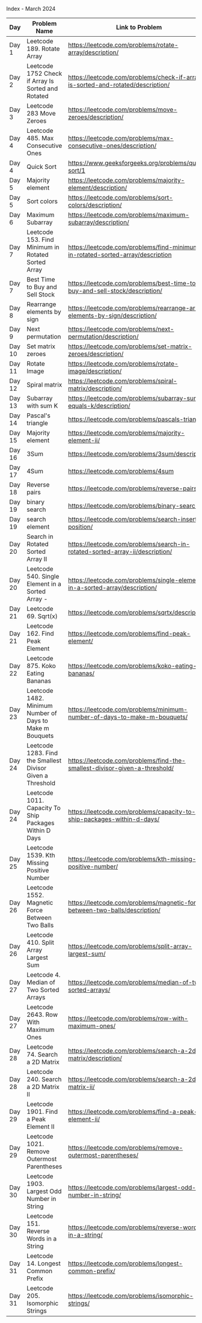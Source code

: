 Index - March 2024

| Day    | Problem Name                                               | Link to Problem                                                                 | Notes |
| ------ | ---------------------------------------------------------- | ------------------------------------------------------------------------------- | ----- |
| Day 1  | Leetcode 189. Rotate Array                                 | https://leetcode.com/problems/rotate-array/description/                         | -     |
| Day 2  | Leetcode 1752 Check if Array Is Sorted and Rotated         | https://leetcode.com/problems/check-if-array-is-sorted-and-rotated/description/ | -     |
| Day 3  | Leetcode 283 Move Zeroes                                   | https://leetcode.com/problems/move-zeroes/description/                          | -     |
| Day 4  | Leetcode 485. Max Consecutive Ones                         | https://leetcode.com/problems/max-consecutive-ones/description/                 | -     |
| Day 4  | Quick Sort                                                 | https://www.geeksforgeeks.org/problems/quick-sort/1                             | -     |
| Day 5  | Majority element                                           | https://leetcode.com/problems/majority-element/description/                     | -     |
| Day 5  | Sort colors                                                | https://leetcode.com/problems/sort-colors/description/                          | -     |
| Day 6  | Maximum Subarray                                           | https://leetcode.com/problems/maximum-subarray/description/                     | -     |
| Day 7  | Leetcode 153. Find Minimum in Rotated Sorted Array         | https://leetcode.com/problems/find-minimum-in-rotated-sorted-array/description  | -     |
| Day 7  | Best Time to Buy and Sell Stock                            | https://leetcode.com/problems/best-time-to-buy-and-sell-stock/description/      | -     |
| Day 8  | Rearrange elements by sign                                 | https://leetcode.com/problems/rearrange-array-elements-by-sign/description/     | -     |
| Day 9  | Next permutation                                           | https://leetcode.com/problems/next-permutation/description/                     | -     |
| Day 10 | Set matrix zeroes                                          | https://leetcode.com/problems/set-matrix-zeroes/description/                    | -     |
| Day 11 | Rotate Image                                               | https://leetcode.com/problems/rotate-image/description/                         | -     |
| Day 12 | Spiral matrix                                              | https://leetcode.com/problems/spiral-matrix/description/                        | -     |
| Day 13 | Subarray with sum K                                        | https://leetcode.com/problems/subarray-sum-equals-k/description/                | -     |
| Day 14 | Pascal's triangle                                          | https://leetcode.com/problems/pascals-triangle/                                 | -     |
| Day 15 | Majority element                                           | https://leetcode.com/problems/majority-element-ii/                              | -     |
| Day 16 | 3Sum                                                       | https://leetcode.com/problems/3sum/description/                                 | -     |
| Day 17 | 4Sum                                                       | https://leetcode.com/problems/4sum                                              | -     |
| Day 18 | Reverse pairs                                              | https://leetcode.com/problems/reverse-pairs/                                    | -     |
| Day 19 | binary search                                              | https://leetcode.com/problems/binary-search/                                    | -     |
| Day 19 | search element                                             | https://leetcode.com/problems/search-insert-position/                           | -     |
| Day 20 | Search in Rotated Sorted Array II                          | https://leetcode.com/problems/search-in-rotated-sorted-array-ii/description/    | -     |
| Day 20 | Leetcode 540. Single Element in a Sorted Array -           | https://leetcode.com/problems/single-element-in-a-sorted-array/description/     | -     |
| Day 21 | Leetcode 69. Sqrt(x)                                       | https://leetcode.com/problems/sqrtx/description/                                | -     |
| Day 21 | Leetcode 162. Find Peak Element                            | https://leetcode.com/problems/find-peak-element/                                | -     |
| Day 22 | Leetcode 875. Koko Eating Bananas                          | https://leetcode.com/problems/koko-eating-bananas/                              | -     |
| Day 23 | Leetcode 1482. Minimum Number of Days to Make m Bouquets   | https://leetcode.com/problems/minimum-number-of-days-to-make-m-bouquets/        | -     |
| Day 24 | Leetcode 1283. Find the Smallest Divisor Given a Threshold | https://leetcode.com/problems/find-the-smallest-divisor-given-a-threshold/      | -     |
| Day 24 | Leetcode 1011. Capacity To Ship Packages Within D Days     | https://leetcode.com/problems/capacity-to-ship-packages-within-d-days/          | -     |
| Day 25 | Leetcode 1539. Kth Missing Positive Number                 | https://leetcode.com/problems/kth-missing-positive-number/                      | -     |
| Day 26 | Leetcode 1552. Magnetic Force Between Two Balls            | https://leetcode.com/problems/magnetic-force-between-two-balls/description/     | -     |
| Day 26 | Leetcode 410. Split Array Largest Sum                      | https://leetcode.com/problems/split-array-largest-sum/                          | -     |
| Day 27 | Leetcode 4. Median of Two Sorted Arrays                    | https://leetcode.com/problems/median-of-two-sorted-arrays/                      | -     |
| Day 27 | Leetcode 2643. Row With Maximum Ones                       | https://leetcode.com/problems/row-with-maximum-ones/                            | -     |
| Day 28 | Leetcode 74. Search a 2D Matrix                            | https://leetcode.com/problems/search-a-2d-matrix/description/                   | -     |
| Day 28 | Leetcode 240. Search a 2D Matrix II                        | https://leetcode.com/problems/search-a-2d-matrix-ii/                            | -     |
| Day 29 | Leetcode 1901. Find a Peak Element II                      | https://leetcode.com/problems/find-a-peak-element-ii/                           | -     |
| Day 29 | Leetcode 1021. Remove Outermost Parentheses                | https://leetcode.com/problems/remove-outermost-parentheses/                     | -     |
| Day 30 | Leetcode 1903. Largest Odd Number in String                | https://leetcode.com/problems/largest-odd-number-in-string/                     | -     |
| Day 30 | Leetcode 151. Reverse Words in a String                    | https://leetcode.com/problems/reverse-words-in-a-string/                        | -     |
| Day 31 | Leetcode 14. Longest Common Prefix                         | https://leetcode.com/problems/longest-common-prefix/                            | -     |
| Day 31 | Leetcode 205. Isomorphic Strings                           | https://leetcode.com/problems/isomorphic-strings/                               | -     |
